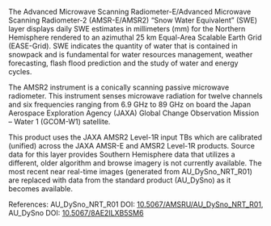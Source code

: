 The Advanced Microwave Scanning Radiometer-E/Advanced Microwave Scanning Radiometer-2 (AMSR-E/AMSR2) “Snow Water Equivalent” (SWE) layer displays daily SWE estimates in millimeters (mm) for the Northern Hemisphere rendered to an azimuthal 25 km Equal-Area Scalable Earth Grid (EASE-Grid). SWE indicates the quantity of water that is contained in snowpack and is fundamental for water resources management, weather forecasting, flash flood prediction and the study of water and energy cycles.

The AMSR2 instrument is a conically scanning passive microwave radiometer. This instrument senses microwave radiation for twelve channels and six frequencies ranging from 6.9 GHz to 89 GHz on board the Japan Aerospace Exploration Agency (JAXA) Global Change Observation Mission – Water 1 (GCOM-W1) satellite.

This product uses the JAXA AMSR2 Level-1R input TBs which are calibrated (unified) across the JAXA AMSR-E and AMSR2 Level-1R products. Source data for this layer provides Southern Hemisphere data that utilizes a different, older algorithm and browse imagery is not currently available. The most recent near real-time images (generated from AU_DySno_NRT_R01) are replaced with data from the standard product (AU_DySno) as it becomes available.

References: AU_DySno_NRT_R01 DOI: [10.5067/AMSRU/AU\_DySno\_NRT_R01](https://dx.doi.org/10.5067/AMSRU/AU_DySno_NRT_R01), AU_DySno DOI: [10.5067/8AE2ILXB5SM6](https://dx.doi.org/10.5067/8AE2ILXB5SM6)
